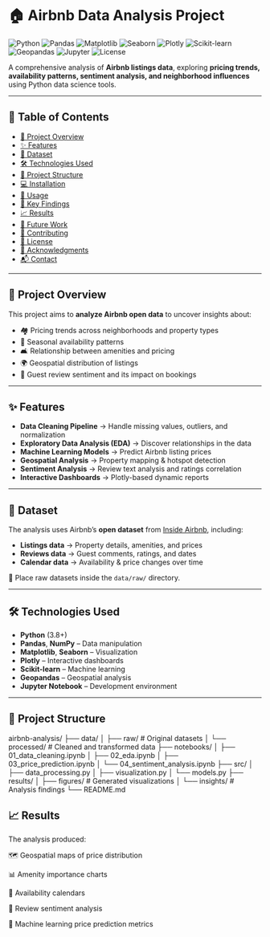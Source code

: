 # 🏠 Airbnb Data Analysis Project

![Python](https://img.shields.io/badge/Python-3.8+-blue.svg)
![Pandas](https://img.shields.io/badge/Pandas-1.3+-brightgreen.svg)
![Matplotlib](https://img.shields.io/badge/Matplotlib-3.5+-orange.svg)
![Seaborn](https://img.shields.io/badge/Seaborn-0.11+-yellow.svg)
![Plotly](https://img.shields.io/badge/Plotly-Interactive-lightblue.svg)
![Scikit-learn](https://img.shields.io/badge/Scikit--learn-ML-red.svg)
![Geopandas](https://img.shields.io/badge/GeoPandas-Geospatial-green.svg)
![Jupyter](https://img.shields.io/badge/Jupyter-Notebook-orange.svg)
![License](https://img.shields.io/badge/License-MIT-yellow.svg)

A comprehensive analysis of **Airbnb listings data**, exploring **pricing trends, availability patterns, sentiment analysis, and neighborhood influences** using Python data science tools.

---

## 📌 Table of Contents
- [🌟 Project Overview](#-project-overview)
- [✨ Features](#-features)
- [📂 Dataset](#-dataset)
- [🛠️ Technologies Used](#️-technologies-used)
- [📂 Project Structure](#-project-structure)
- [💻 Installation](#-installation)
- [🚀 Usage](#-usage)
- [📌 Key Findings](#-key-findings)
- [📈 Results](#-results)
- [🔮 Future Work](#-future-work)
- [🤝 Contributing](#-contributing)
- [📜 License](#-license)
- [🙏 Acknowledgments](#-acknowledgments)
- [📬 Contact](#-contact)

---

## 🌟 Project Overview
This project aims to **analyze Airbnb open data** to uncover insights about:
- 🏘️ Pricing trends across neighborhoods and property types  
- 📅 Seasonal availability patterns  
- 🛋️ Relationship between amenities and pricing  
- 🌍 Geospatial distribution of listings  
- 💬 Guest review sentiment and its impact on bookings  

---

## ✨ Features
- **Data Cleaning Pipeline** → Handle missing values, outliers, and normalization  
- **Exploratory Data Analysis (EDA)** → Discover relationships in the data  
- **Machine Learning Models** → Predict Airbnb listing prices  
- **Geospatial Analysis** → Property mapping & hotspot detection  
- **Sentiment Analysis** → Review text analysis and ratings correlation  
- **Interactive Dashboards** → Plotly-based dynamic reports  

---

## 📂 Dataset
The analysis uses Airbnb’s **open dataset** from [Inside Airbnb](http://insideairbnb.com/get-the-data.html), including:
- **Listings data** → Property details, amenities, and prices  
- **Reviews data** → Guest comments, ratings, and dates  
- **Calendar data** → Availability & price changes over time  

📌 Place raw datasets inside the `data/raw/` directory.  

---

## 🛠️ Technologies Used
- **Python** (3.8+)  
- **Pandas**, **NumPy** – Data manipulation  
- **Matplotlib**, **Seaborn** – Visualization  
- **Plotly** – Interactive dashboards  
- **Scikit-learn** – Machine learning  
- **Geopandas** – Geospatial analysis  
- **Jupyter Notebook** – Development environment  

---

## 📂 Project Structure
airbnb-analysis/
├── data/
│ ├── raw/ # Original datasets
│ └── processed/ # Cleaned and transformed data
├── notebooks/
│ ├── 01_data_cleaning.ipynb
│ ├── 02_eda.ipynb
│ ├── 03_price_prediction.ipynb
│ └── 04_sentiment_analysis.ipynb
├── src/
│ ├── data_processing.py
│ ├── visualization.py
│ └── models.py
├── results/
│ ├── figures/ # Generated visualizations
│ └── insights/ # Analysis findings
└── README.md

## 📈 Results

The analysis produced:

🗺️ Geospatial maps of price distribution

📊 Amenity importance charts

📅 Availability calendars

💬 Review sentiment analysis

🤖 Machine learning price prediction metrics
